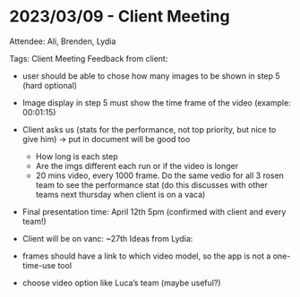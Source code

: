 # 2023/03/09 - Client Meeting
Attendee: Ali, Brenden, Lydia

Tags: Client Meeting
Feedback from client:

- user should be able to chose how many images to be shown in step 5 (hard optional)
- Image display in step 5 must show the time frame of the video (example: 00:01:15)
- Client asks us (stats for the performance, not top priority, but nice to give him) → put in document will be good too
    - How long is each step
    - Are the imgs different each run or if the video is longer
    - 20 mins video, every 1000 frame. Do the same vedio for all 3 rosen team to see the performance stat (do this discusses with other teams next thursday when client is on a vaca)
- Final presentation time: April 12th 5pm (confirmed with client and every team!)
- Client will be on vanc: ~27th
Ideas from Lydia:

- frames should have a link to which video model, so the app is not a one-time-use tool
- choose video option like Luca’s team (maybe useful?)